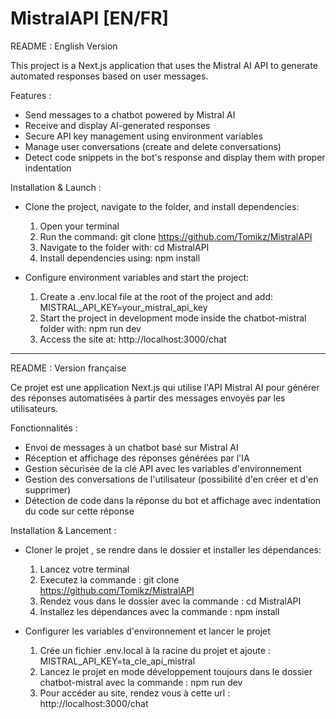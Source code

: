 # MistralAPI [EN/FR]

README : English Version

This project is a Next.js application that uses the Mistral AI API to generate automated responses based on user messages.

Features :
 - Send messages to a chatbot powered by Mistral AI
 - Receive and display AI-generated responses
 - Secure API key management using environment variables
 - Manage user conversations (create and delete conversations)
 - Detect code snippets in the bot's response and display them with proper indentation

Installation & Launch :
- Clone the project, navigate to the folder, and install dependencies:
  1) Open your terminal
  2) Run the command: git clone https://github.com/Tomikz/MistralAPI
  3) Navigate to the folder with: cd MistralAPI
  4) Install dependencies using: npm install

- Configure environment variables and start the project:
  1) Create a .env.local file at the root of the project and add: MISTRAL_API_KEY=your_mistral_api_key
  2) Start the project in development mode inside the chatbot-mistral folder with: npm run dev
  3) Access the site at: http://localhost:3000/chat

-----------------------------------------------------------------------------------------------------------------------------------------------------------------

README : Version française

Ce projet est une application Next.js qui utilise l'API Mistral AI pour générer des réponses automatisées à partir des messages envoyés par les utilisateurs.

Fonctionnalités :
- Envoi de messages à un chatbot basé sur Mistral AI
- Réception et affichage des réponses générées par l'IA
- Gestion sécurisée de la clé API avec les variables d'environnement
- Gestion des conversations de l'utilisateur (possibilité d'en créer et d'en supprimer)
- Détection de code dans la réponse du bot et affichage avec indentation du code sur cette réponse

Installation & Lancement :
- Cloner le projet , se rendre dans le dossier et installer les dépendances:
  1) Lancez votre terminal
  2) Executez la commande : git clone https://github.com/Tomikz/MistralAPI
  3) Rendez vous dans le dossier avec la commande : cd MistralAPI
  4) Installez les dépendances avec la commande : npm install
      
- Configurer les variables d'environnement et lancer le projet
  1) Crée un fichier .env.local à la racine du projet et ajoute : MISTRAL_API_KEY=ta_cle_api_mistral
  2) Lancez le projet en mode développement toujours dans le dossier chatbot-mistral avec la commande : npm run dev
  3) Pour accéder au site, rendez vous à cette url : http://localhost:3000/chat
